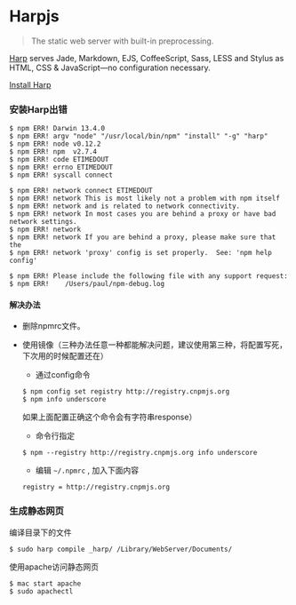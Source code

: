 Harpjs
======

> The static web server with built-in preprocessing.

[Harp](http://harpjs.com/) serves Jade, Markdown, EJS, CoffeeScript, Sass, LESS and Stylus as HTML, CSS & JavaScript—no configuration necessary.

[Install Harp](http://harpjs.com/docs/environment/install)

### 安装Harp出错


```
$ npm ERR! Darwin 13.4.0
$ npm ERR! argv "node" "/usr/local/bin/npm" "install" "-g" "harp"
$ npm ERR! node v0.12.2
$ npm ERR! npm  v2.7.4
$ npm ERR! code ETIMEDOUT
$ npm ERR! errno ETIMEDOUT
$ npm ERR! syscall connect

$ npm ERR! network connect ETIMEDOUT
$ npm ERR! network This is most likely not a problem with npm itself
$ npm ERR! network and is related to network connectivity.
$ npm ERR! network In most cases you are behind a proxy or have bad network settings.
$ npm ERR! network
$ npm ERR! network If you are behind a proxy, please make sure that the
$ npm ERR! network 'proxy' config is set properly.  See: 'npm help config'

$ npm ERR! Please include the following file with any support request:
$ npm ERR!    /Users/paul/npm-debug.log
```

#### 解决办法

* 删除npmrc文件。
* 使用镜像（三种办法任意一种都能解决问题，建议使用第三种，将配置写死，下次用的时候配置还在）
	* 通过config命令

	```
	$ npm config set registry http://registry.cnpmjs.org
	$ npm info underscore 
	```
	
	如果上面配置正确这个命令会有字符串response）

	* 命令行指定

	```
	$ npm --registry http://registry.cnpmjs.org info underscore
	```

	* 编辑 `~/.npmrc` , 加入下面内容

	```
	registry = http://registry.cnpmjs.org
	```

### 生成静态网页

编译目录下的文件

	$ sudo harp compile _harp/ /Library/WebServer/Documents/

使用apache访问静态网页

	$ mac start apache
    $ sudo apachectl
